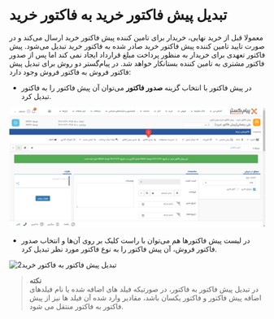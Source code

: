 #  تبدیل پیش فاکتور خرید به فاکتور خرید

معمولا قبل از خرید نهایی، خریدار برای تامین کننده پیش فاکتور خرید ارسال می‌کند و در صورت تایید تامین کننده پیش فاکتور خرید صادر شده به فاکتور خرید تبدیل می‌شود. پیش فاکتور تعهدی برای خریدار به منظور پرداخت مبلغ قرارداد ایجاد نمی کند اما پس از صدور فاکتور مشتری به تامین کننده بستانکار خواهد شد.
 در پیام‌گستر دو روش برای تبدیل پیش فاکتور فروش به فاکتور فروش وجود دارد:
- در پیش فاکتور با انتخاب گزینه **صدور فاکتور** می‌توان آن پیش فاکتور را به فاکتور تبدیل کرد.<br>

![تبدیل پیش فاکتور به فاکتورخرید1](./Images/Convert-purchase-quote-quote-to-invoice1.png)

- در لیست پیش فاکتورها هم می‌توان با راست کلیک بر روی آن‌ها و انتخاب صدور فاکتور فروش، آن پیش فاکتور را به نوع فاکتور مورد نظر تبدیل کرد.<br>

![تبدیل پیش فاکتور به فاکتور خرید2](./Images/Convert-purchase-quote-to-invoice2png)

> **نکته**<br> 
در تبدیل پیش فاکتور به فاکتور، در صورتیکه فیلد های اضافه شده یا نام فیلدهای اضافه پیش فاکتور و فاکتور یکسان باشد، مقادیر وارد شده آن فیلد ها نیز از پیش فاکتور به فاکتور منتقل می شود. 
